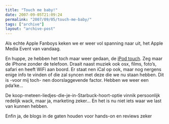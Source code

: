 ```yaml
---
title: "Touch me baby!"
date: 2007-09-05T21:09:24
permalink: "2007/09/05/touch-me-baby/"
tags: ["archive"]
layout: "archive-post"
---
```

Als echte Apple Fanboys keken we er weer vol spanning naar uit, het Apple Media Event van vandaag.

En huppe, ze hebben het toch maar weer gedaan, de [iPod touch](http://www.apple.com/ipodtouch/ "http://www.apple.com/ipodtouch/"). Zeg maar de iPhone zonder de telefoon. Draait naast muziek ook osx, films, foto’s, safari en heeft WiFi aan boord. Er staat nen iCal op ook, maar nog nergens enige info te vinden of die zal syncen met deze die we nu staan hebben. Dit is -voor mij toch- nen doorslaggevende factor. Hebben we weer een pda’ke…

De koop-meteen-liedjes-die-je-in-Starbuck-hoort-optie vinnik persoonlijk redelijk wack, maar ja, marketing zeker… En het is nu niet iets waar we last van kunnen hebben.

Enfin ja, de blogs in de gaten houden voor hands-on en reviews zeker
